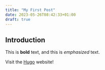 ```yaml
---
title: "My First Post"
date: 2023-05-26T08:42:33+01:00
draft: true
---
```


## Introduction

This is **bold** text, and this is *emphasized* text.

Visit the [Hugo](https://gohugo.io) website!
